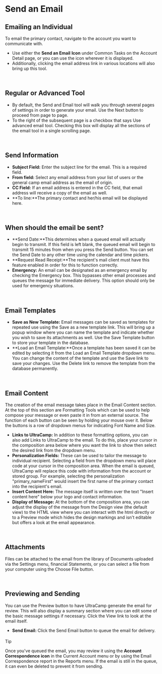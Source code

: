 # Send an Email 
## Emailing an Individual


To email the primary contact, navigate to the account you want to communicate with. 


* Use either the **Send an Email** **Icon** under Common Tasks on the Account Detail page, or you can use the icon wherever it is displayed.
* Additionally, clicking the email address link in various locations will also bring up this tool.





 


## Regular or Advanced Tool


* By default, the Send and Email tool will walk you through several pages of settings in order to generate your email. Use the Next button to proceed from page to page.
* To the right of the subsequent page is a checkbox that says Use advanced email tool. Checking this box will display all the sections of the email tool in a single scrolling page.


 


## Send Information


* **Subject Field:** Enter the subject line for the email. This is a required field.
* **From field:** Select any email address from your list of users or the general camp email address as the email of origin.
* **CC Field:** If an email address is entered in the CC field, that email address will receive a copy of the email as well.
* **To line:**The primary contact and her/his email will be displayed here.


 


## When should the email be sent?


* **Send Date:**This determines when a queued email will actually begin to transmit. If this field is left blank, the queued email will begin to transmit 15 minutes from when you press the Send button. You can set the Send Date to any other time using the calendar and time pickers.
* **Request Read Receipt:**The recipient's mail client must have this feature enabled in order for this to function correctly.
* **Emergency:** An email can be designated as an emergency email by checking the Emergency box. This bypasses other email processes and queues the message for immediate delivery. This option should only be used for emergency situations.


 


## Email Templates


* **Save as New Template:** Email messages can be saved as templates for repeated use using the Save as a new template link. This will bring up a popup window where you can name the template and indicate whether you wish to save its attachments as well. Use the Save Template button to store your template in the database.
* **Load an Email Template:**Once a template has been saved it can be edited by selecting it from the Load an Email Template dropdown menu. You can change the content of the template and use the Save link to save your changes. Use the Delete link to remove the template from the database permanently.


 


## Email Content


The creation of the email message takes place in the Email Content section. At the top of this section are Formatting Tools which can be used to help compose your message or even paste it in from an external source. The function of each button can be seen by holding your mouse over it. Below the buttons is a row of dropdown menus for indicating Font Name and Size.


* **Links to UltraCamp:** In addition to these formatting options, you can also add Links to UltraCamp to the email. To do this, place your cursor in the composition area below where you want the link to show then select the desired link from the dropdown menu.
* **Personalization Fields:** These can be used to tailor the message to individual recipient. Selecting a field from the dropdown menu will place code at your cursor in the composition area. When the email is queued, UltraCamp will replace this code with information from the account or stored group. For example, selecting the personalization "primary\_nameFirst" would insert the first name of the primary contact into the recipient's email.
* **Insert Content Here:** The message itself is written over the text "Insert content here" below your logo and contact information.
* **Display of Message:** At the bottom of the composition area, you can adjust the display of the message from the Design view (the default view) to the HTML view where you can interact with the html directly or to a Preview mode which hides the design markings and isn't editable but offers a look at the email appearance.


 


## Attachments


Files can be attached to the email from the library of Documents uploaded via the Settings menu, financial Statements, or you can select a file from your computer using the Choose File button.


 


## Previewing and Sending


You can use the Preview button to have UltraCamp generate the email for review. This will also display a summary section where you can edit some of the basic message settings if necessary. Click the View link to look at the email itself.


* **Send Email:** Click the Send Email button to queue the email for delivery.



#### 
 Tip


Once you've queued the email, you may review it using the **Account Correspondence icon** in the Current Account menu or by using the Email Correspondence report in the Reports menu. If the email is still in the queue, it can even be deleted to prevent it from sending.


